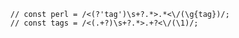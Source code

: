       // const perl = /<(?'tag')\s+?.*>.*<\/(\g{tag})/;
      // const tags = /<(.+?)\s+?.*>.+?<\/(\1)/;